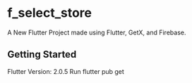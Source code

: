 # f_select_store

A New Flutter Project made using Flutter, GetX, and Firebase.

## Getting Started
Flutter Version: 2.0.5
Run flutter pub get
